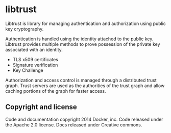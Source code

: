 # libtrust

Libtrust is library for managing authentication and authorization using public key cryptography.

Authentication is handled using the identity attached to the public key.
Libtrust provides multiple methods to prove possession of the private key associated with an identity.
 - TLS x509 certificates
 - Signature verification
 - Key Challenge

Authorization and access control is managed through a distributed trust graph.
Trust servers are used as the authorities of the trust graph and allow caching portions of the graph for faster access.

## Copyright and license

Code and documentation copyright 2014 Docker, inc. Code released under the Apache 2.0 license.
Docs released under Creative commons.

